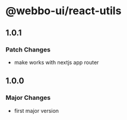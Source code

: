 # @webbo-ui/react-utils

## 1.0.1

### Patch Changes

- make works with nextjs app router

## 1.0.0

### Major Changes

- first major version
